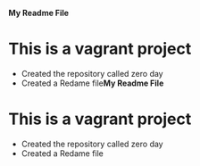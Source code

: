 **My Readme File**
# This is a vagrant project
* Created the repository called zero day
* Created a Redame file**My Readme File**
# This is a vagrant project
* Created the repository called zero day
* Created a Redame file
